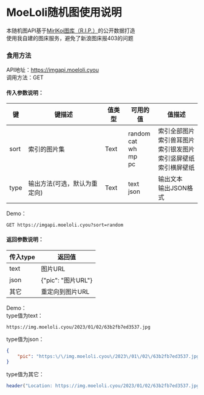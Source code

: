 # MoeLoli随机图使用说明
本随机图API基于[MirlKoi图库（R.I.P.）](https://iw233.cn)的公开数据打造<br>
使用我自建的图床服务，避免了新浪图床报403的问题<br>
### 食用方法
API地址：https://imgapi.moeloli.cyou<br>
调用方法：GET<br>
#### 传入参数说明：
| 键 | 键描述 | 值类型 | 可用的值 | 值描述 |
| --- | --- | --- | --- | --- |
| sort | 索引的图片集 | Text | random<br>cat<br>wh<br>mp<br>pc | 索引全部图片<br>索引兽耳图片<br>索引银发图片<br>索引竖屏壁纸<br>索引横屏壁纸 |
| type | 输出方法(可选，默认为重定向) | Text | text<br>json | 输出文本<br>输出JSON格式 |

Demo：<br>
```
GET https://imgapi.moeloli.cyou?sort=random
```
#### 返回参数说明：
| 传入type | 返回值 |
| --- | --- |
| text | 图片URL |
| json | {"pic": "图片URL"} |
| 其它 | 重定向到图片URL |

Demo：<br>
type值为text：<br>
```
https://img.moeloli.cyou/2023/01/02/63b2fb7ed3537.jpg
```
type值为json：<br>
```JSON
{
    "pic": "https:\/\/img.moeloli.cyou\/2023\/01\/02\/63b2fb7ed3537.jpg"
}
```
type值为其它：
```PHP
header("Location: https://img.moeloli.cyou/2023/01/02/63b2fb7ed3537.jpg")
```
